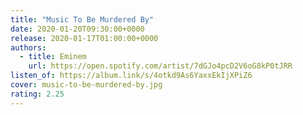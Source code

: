 ```yaml
---
title: "Music To Be Murdered By"
date: 2020-01-20T09:30:00+0000
release: 2020-01-17T01:00:00+0000
authors:
  - title: Eminem
    url: https://open.spotify.com/artist/7dGJo4pcD2V6oG8kP0tJRR
listen_of: https://album.link/s/4otkd9As6YaxxEkIjXPiZ6
cover: music-to-be-murdered-by.jpg
rating: 2.25
---
```

